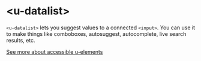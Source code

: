 # &lt;u-datalist&gt;
`<u-datalist>` lets you suggest values to a connected `<input>`. You can use it to make things like comboboxes, autosuggest, autocomplete, live search results, etc.

[See more about accessible u-elements](https://u-elements.github.io/u-elements/)